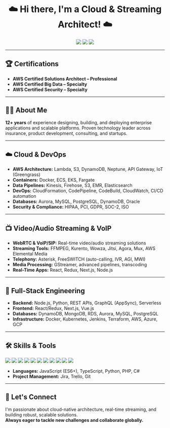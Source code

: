 <h1 align="center">☁️ Hi there, I'm a Cloud & Streaming Architect! ☁️</h1>

<p align="center">
  <img src="https://img.shields.io/badge/AWS%20Certified-Professional,Big%20Data,Security-orange?logo=amazon-aws&logoColor=white" />
  <img src="https://img.shields.io/badge/Cloud-Solutions%20Architect-blue" />
  <img src="https://img.shields.io/badge/Video%20Streaming-Expert-brightgreen" />
</p>

---

## 🏆 Certifications

- **AWS Certified Solutions Architect – Professional**
- **AWS Certified Big Data – Specialty**
- **AWS Certified Security – Specialty**

---

## 👨‍💻 About Me

**12+ years** of experience designing, building, and deploying enterprise applications and scalable platforms. Proven technology leader across insurance, product development, consulting, and startups.

---

## ☁️ Cloud & DevOps

- **AWS Architecture:** Lambda, S3, DynamoDB, Neptune, API Gateway, IoT (Greengrass)
- **Containers:** Docker, ECS, EKS, Fargate
- **Data Pipelines:** Kinesis, Firehose, S3, EMR, Elasticsearch
- **DevOps:** CloudFormation, CodePipeline, CodeBuild, CloudWatch, CI/CD automation
- **Databases:** Aurora, MySQL, PostgreSQL, DynamoDB, Oracle
- **Security & Compliance:** HIPAA, PCI, GDPR, SOC-2, ISO

---

## 📺 Video/Audio Streaming & VoIP

- **WebRTC & VoIP/SIP:** Real-time video/audio streaming solutions
- **Streaming Tools:** FFMPEG, Kurento, Wowza, Jitsi, Agora, Mux, AWS Elemental Media
- **Telephony:** Asterisk, FreeSWITCH (auto-calling, IVR, AGI, MWI)
- **Media Processing:** GStreamer, advanced pipelines, transcoding
- **Real-Time Apps:** React, Redux, Next.js, Node.js

---

## 🚀 Full-Stack Engineering

- **Backend:** Node.js, Python, REST APIs, GraphQL (AppSync), Serverless
- **Frontend:** React/Redux, Next.js, Vue.js
- **Databases:** DynamoDB, MongoDB, RDS, Aurora, MySQL, PostgreSQL
- **Infrastructure:** Docker, Kubernetes, Jenkins, Terraform, AWS, Azure, GCP

---

## 🛠️ Skills & Tools

<p>
  <img src="https://img.shields.io/badge/FFMPEG-informational?logo=ffmpeg" />
  <img src="https://img.shields.io/badge/FreeSWITCH-informational" />
  <img src="https://img.shields.io/badge/WebRTC-informational" />
  <img src="https://img.shields.io/badge/Asterisk-informational" />
  <img src="https://img.shields.io/badge/Node.js-informational?logo=node.js" />
  <img src="https://img.shields.io/badge/React-informational?logo=react" />
  <img src="https://img.shields.io/badge/Vue.js-informational?logo=vue.js" />
  <img src="https://img.shields.io/badge/Docker-informational?logo=docker" />
  <img src="https://img.shields.io/badge/Kubernetes-informational?logo=kubernetes" />
  <img src="https://img.shields.io/badge/Git-informational?logo=git" />
  <img src="https://img.shields.io/badge/Jira-informational?logo=jira" />
</p>

- **Languages:** JavaScript (ES6+), TypeScript, Python, PHP, C#
- **Project Management:** Jira, Trello, Git

---

## 🤝 Let's Connect

I'm passionate about cloud-native architecture, real-time streaming, and building robust, scalable solutions.  
**Always eager to tackle new challenges and collaborate globally.**
